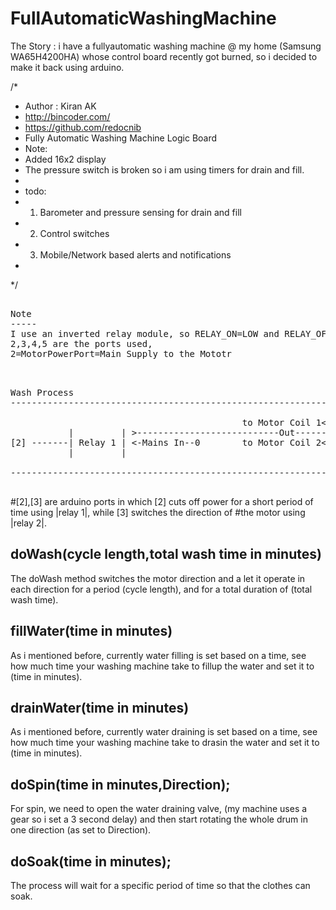 # FullAutomaticWashingMachine
The Story : i have a fullyautomatic washing machine @ my home (Samsung WA65H4200HA) whose control board recently got burned, so i decided to make it back using arduino.

/*
 * Author : Kiran AK
 * http://bincoder.com/
 * https://github.com/redocnib
 * Fully Automatic Washing Machine Logic Board 
 * Note: 
 * Added 16x2 display
 * The pressure switch is broken so i am using timers for drain and fill.
 * 
 * todo:
 * 1. Barometer and pressure sensing for drain and fill
 * 2. Control switches
 * 3. Mobile/Network based alerts and notifications
 * 
 */
 
<pre>

Note
-----
I use an inverted relay module, so RELAY_ON=LOW and RELAY_OFF=HIGH, swap them according to the type.
2,3,4,5 are the ports used, 
2=MotorPowerPort=Main Supply to the Mototr
</pre>
<pre>


Wash Process
----------------------------------------------------------------------------------------

                                            to Motor Coil 1<---- |         |
           |         | >---------------------------Out---------> | Relay 2 | ------- [3]
[2] -------| Relay 1 | <-Mains In--0        to Motor Coil 2<---- |         |
           |         |        

----------------------------------------------------------------------------------------

</pre>
#[2],[3] are arduino ports in which [2] cuts off power for a short period of time using |relay 1|, while [3] switches the direction of #the motor using |relay 2|.

doWash(cycle length,total wash time in minutes)
-----------------------------------------------
The doWash method switches the motor direction and a let it operate in each direction for a period (cycle length), 
and for a total duration of (total wash time).

fillWater(time in minutes)
-----------------------------------------------
As i mentioned before, currently water filling is set based on a time, see how much time your washing machine take to fillup the water and set it to (time in minutes).

drainWater(time in minutes)
-----------------------------------------------
As i mentioned before, currently water draining is set based on a time, see how much time your washing machine take to drasin the water and set it to (time in minutes).

doSpin(time in minutes,Direction);
-----------------------------------------------
For spin, we need to open the water draining valve, (my machine uses a gear so i set a 3 second delay) and then start rotating the whole drum in one direction (as set to Direction).

doSoak(time in minutes);
-----------------------------------------------
The process will wait for a specific period of time so that the clothes can soak.

